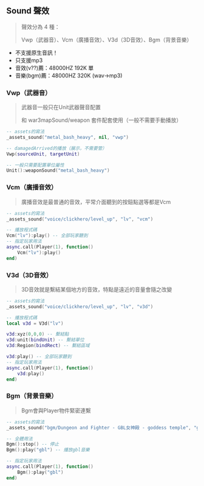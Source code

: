 ## Sound 聲效

> 聲效分為 4 種：
>
> Vwp（武器音）、Vcm（廣播音效）、V3d（3D音效）、Bgm（背景音樂）

* 不支援原生音訊！
* 只支援mp3
* 音效(v??)薦：48000HZ 192K 單
* 音樂(bgm)薦：48000HZ 320K (wav->mp3)

### Vwp（武器音）

> 武器音一般只在Unit武器聲音配置
>
> 和 war3mapSound/weapon 套件配套使用（一般不需要手動播放）

```lua
-- assets的寫法
_assets_sound("metal_bash_heavy", nil, "vwp")

-- damagedArrived的播放（展示，不需要管）
Vwp(sourceUnit, targetUnit)

-- 一般只需要配置單位屬性
Unit():weaponSound("metal_bash_heavy")
```

### Vcm（廣播音效）

> 廣播音效是最普通的音效，平常介面聽到的按鈕點選等都是Vcm

```lua
-- assets的寫法
_assets_sound("voice/clickhero/level_up", "lv", "vcm")

-- 播放程式碼
Vcm("lv"):play() -- 全部玩家聽到
-- 指定玩家用法
async.call(Player(1), function()
    Vcm("lv"):play()
end)
```

### V3d（3D音效）

> 3D音效就是繫結某個地方的音效，特點是遠近的音量會隨之改變

```lua
-- assets的寫法
_assets_sound("voice/clickhero/level_up", "lv", "v3d")

-- 播放程式碼
local v3d = V3d("lv")

v3d:xyz(0,0,0) -- 繫結點
v3d:unit(bindUnit) -- 繫結單位
v3d:Region(bindRect) -- 繫結區域

v3d:play() -- 全部玩家聽到
-- 指定玩家用法
async.call(Player(1), function()
    v3d:play()
end)
```

### Bgm（背景音樂）

> Bgm會與Player物件緊密連繫

```lua
-- assets的寫法
_assets_sound("bgm/Dungeon and Fighter - GBL女神殿 - goddess temple", "gbl", "bgm")

-- 全體用法
Bgm():stop() -- 停止
Bgm():play("gbl") -- 播放gbl音樂

-- 指定玩家用法
async.call(Player(1), function()
    Bgm():play("gbl")
end)
```

